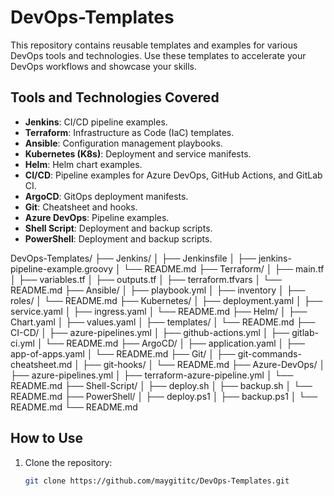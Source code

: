 # DevOps-Templates

This repository contains reusable templates and examples for various DevOps tools and technologies. Use these templates to accelerate your DevOps workflows and showcase your skills.

## Tools and Technologies Covered

- **Jenkins**: CI/CD pipeline examples.
- **Terraform**: Infrastructure as Code (IaC) templates.
- **Ansible**: Configuration management playbooks.
- **Kubernetes (K8s)**: Deployment and service manifests.
- **Helm**: Helm chart examples.
- **CI/CD**: Pipeline examples for Azure DevOps, GitHub Actions, and GitLab CI.
- **ArgoCD**: GitOps deployment manifests.
- **Git**: Cheatsheet and hooks.
- **Azure DevOps**: Pipeline examples.
- **Shell Script**: Deployment and backup scripts.
- **PowerShell**: Deployment and backup scripts.


DevOps-Templates/
├── Jenkins/
│ ├── Jenkinsfile
│ ├── jenkins-pipeline-example.groovy
│ └── README.md
├── Terraform/
│ ├── main.tf
│ ├── variables.tf
│ ├── outputs.tf
│ ├── terraform.tfvars
│ └── README.md
├── Ansible/
│ ├── playbook.yml
│ ├── inventory
│ ├── roles/
│ └── README.md
├── Kubernetes/
│ ├── deployment.yaml
│ ├── service.yaml
│ ├── ingress.yaml
│ └── README.md
├── Helm/
│ ├── Chart.yaml
│ ├── values.yaml
│ ├── templates/
│ └── README.md
├── CI-CD/
│ ├── azure-pipelines.yml
│ ├── github-actions.yml
│ ├── gitlab-ci.yml
│ └── README.md
├── ArgoCD/
│ ├── application.yaml
│ ├── app-of-apps.yaml
│ └── README.md
├── Git/
│ ├── git-commands-cheatsheet.md
│ ├── git-hooks/
│ └── README.md
├── Azure-DevOps/
│ ├── azure-pipelines.yml
│ ├── terraform-azure-pipeline.yml
│ └── README.md
├── Shell-Script/
│ ├── deploy.sh
│ ├── backup.sh
│ └── README.md
├── PowerShell/
│ ├── deploy.ps1
│ ├── backup.ps1
│ └── README.md
└── README.md

## How to Use

1. Clone the repository:
   ```bash
   git clone https://github.com/maygititc/DevOps-Templates.git